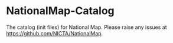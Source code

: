 # NationalMap-Catalog
The catalog (init files) for National Map. Please raise any issues at https://github.com/NICTA/NationalMap.
